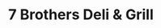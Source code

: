 ---
title: "7 Brothers Deli & Grill"
url: /new-york/7-brothers-deli-and-grill/
shop: convenience
---